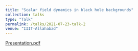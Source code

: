 ```yaml
---
title: "Scalar field dynamics in black hole backgrounds"
collection: talks
type: "Talk"
permalink: /talks/2021-07-23-talk-2
venue: "IIIT-Allahabad"
---
```

[Presentation.pdf](https://github.com/AshleyChraya/AshleyChraya.github.io/files/7007861/Presentation.1.pdf)

